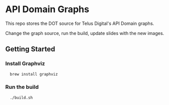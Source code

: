 # API Domain Graphs

This repo stores the DOT source for Telus Digital's API Domain graphs.

Change the graph source, run the build, update slides with the new images.

## Getting Started

### Install Graphviz

```bash
  brew install graphviz
```

### Run the build

```bash
  ./build.sh
```
